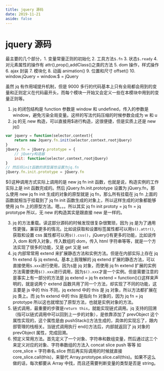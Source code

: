 ```yaml
---
title: jquery 源码
date: 2019-11-21
aside: false
---
```


# jquery 源码

最主要的几个部分，1. 变量常量正则的初始化 2. 工具方法`$.fn` 3. 状态`$.ready` 4. 对元素属性的操作有 attr(),prop(),addClass()之类的方法 5. dom 操作，样式操作 6. ajax 封装 7. 模块化 8. 动画 animation() 9. 位置和尺寸 offset() 10. window.jQuery = window.\$ = jQuery

虽然 jq 有作用域提升机制，但是 9000 多行的代码基本上只有全局都会用到的变量和正则定义在代码最开头，而每个模块一开始又会定义一些在本模块中用到的变量正则等。

1. jq 的闭包结构是 function 参数是 window 和 undefined，传入的参数是 window，避免污染全局变量。这样的写法代码压缩的时候参数会成为 w 和 u
2. jq 的无 new 构造，可以直接用\$进行构造，这很便捷，但是实质上还是 new jq()

```js
var jquery = function(selector,context){
    return new Jquery.fn.init(selector,context,rootjQuery)
}
jQuery.fn = jQuery.prototype = {
    // jQuery构造器
    init: function(selector,context,rootjQuery)
}
// 然后将init函数的原型属性设置为jq.fn
jQuery.fn.init.prototype = jQuery.fn
```

\$()这种调用方式实际上调用的是 new jq fn init 函数，也就是说，构造实例的工作实际上是 init 函数完成的。然后 jQuery.fn.init.prototype 设置为 jQuery.fn，那么使用 new jq fn init 生成的对象的原型就是 jq fn，那么所有挂载在 jq fn 上面的函数就相当于挂载到了 jq fn init 函数生成的对象上，所以这样生成的对象都能够使用 jq fn 上的原型方法。嗯。。。所以其实 jq fn init prototy = jq fn = jq prototype 所以，无 new 的构造其实是跟直接 new 是一样的。

3. jq 的方法重载。读这部分源码的时候发现很复杂很繁琐，因为 jq 是为了通用性更强，兼容更多的情况。比如说获取和设置标签属性都可以用`$().attr()`,获取和设置 css 属性都可以用`$().css()`，jQuery()有更多的功能，比如说传入 dom 和传入对象，传入数组的 dom，传入 html 字符串等等，就是一个方法实现了很多的功能，又是 get 又是 set
4. jq 内部常常用 extend 来扩展静态方法和实例方法。但是在内部实际上存在 jq fn extend 与 jq extend。基本上我理解的 jq extend 扩展的静态方法，可以直接使用`$.xxx`进行使用，因为`$`是 jq 对象，而使用 jq fn extend 扩展的实例方法需要使用`$().xxx`进行调用，因为`$().xxx`才是一个实例。但是需要注意的是事实上有一部分的方法是 jq extend = jq fn extend = function(){}这样来声明的，就是说两个 extend 函数共用了同一个方法，却实现了不同的功能，这主要是 js 中的 this 不同，jq extend 中的 this 是 jq 对象，所以方法都扩展在 jq 类上。而 jq fn extend 中的 this 是指向 fn 对象的，因为 jq fn = jq prototype 所以这也就增加了原型方法，也就是实例对象的方法。
5. 链式调用，最重要的步骤是`return this`，就能实现链式调用。jq 支持的回溯（指可以链式调用中可以回到上一步的对象），是依靠添加了 prevObject 这个属性实现的，这个属性是由 pushStack()方法生成的，具体的实现忘了，跟内部管理的栈相关。当链式调用执行 end()方法后，内部就返回了 jq 对象的 prevObject 属性，完成回溯。
6. 预定义常用方法。首先定义了一个对象、字符串和数组变量，然后通过这三个来定义对应的对象、字符串数组的方法入 concat slice push 等等 如 core_slice = 字符串名.slice 然后再实际调用的时候就直接 core_slice.call(this)，来替代 Array.prototype.slice.call(this)。如果不这么做的话，每次都要从 Array 中找，而且还需要判断变量的类型是否是 string。
